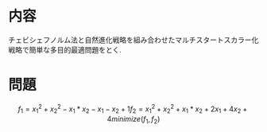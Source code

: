 # 内容
チェビシェフノルム法と自然進化戦略を組み合わせたマルチスタートスカラー化戦略で簡単な多目的最適問題をとく.  
# 問題
```math
f_1 = x_1^2 + x_2^2 - x_1 * x_2 - x_1 - x_2 + 1  
f_2 = x_1^2 + x_2^2 + x_1 * x_2 + 2x_1 + 4x_2 + 4  
minimize (f_1, f_2)  
```
